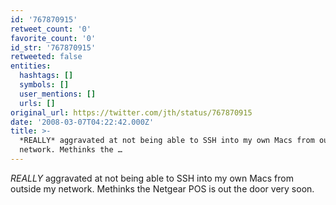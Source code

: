 ```yaml
---
id: '767870915'
retweet_count: '0'
favorite_count: '0'
id_str: '767870915'
retweeted: false
entities:
  hashtags: []
  symbols: []
  user_mentions: []
  urls: []
original_url: https://twitter.com/jth/status/767870915
date: '2008-03-07T04:22:42.000Z'
title: >-
  *REALLY* aggravated at not being able to SSH into my own Macs from outside my
  network. Methinks the …
---
```


*REALLY* aggravated at not being able to SSH into my own Macs from outside my network. Methinks the Netgear POS is out the door very soon.